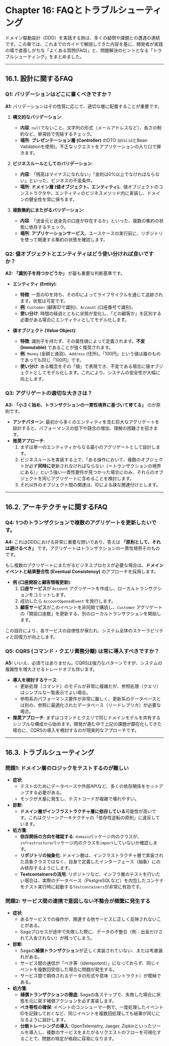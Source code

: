 # Chapter 16: FAQとトラブルシューティング

ドメイン駆動設計（DDD）を実践する旅は、多くの疑問や課題との遭遇の連続です。この章では、これまでのガイドで解説してきた内容を基に、開発者が実践の場で直面しがちな「よくある質問(FAQ)」と、問題解決のヒントとなる「トラブルシューティング」をまとめました。

---

## 16.1. 設計に関するFAQ

### Q1: バリデーションはどこに書くべきですか？

**A1:** バリデーションはその性質に応じて、適切な層に配置することが重要です。

1.  **構文的なバリデーション**:
    -   **内容**: `null`でないこと、文字列の形式（メールアドレスなど）、長さの制約など、単項目で完結するチェック。
    -   **場所**: **プレゼンテーション層 (Controller)** のDTO (`@Valid`とBean Validationを使用)。不正なリクエストをアプリケーションの入り口で弾きます。

2.  **ビジネスルールとしてのバリデーション**:
    -   **内容**: 「残高はマイナスになれない」「金利は0%以上でなければならない」といった、ビジネスの不変条件。
    -   **場所**: **ドメイン層 (値オブジェクト、エンティティ)**。値オブジェクトのコンストラクタや、エンティティのビジネスメソッド内に実装し、ドメインの健全性を常に保ちます。

3.  **複数集約にまたがるバリデーション**:
    -   **内容**: 「送金元と送金先の口座が存在するか」といった、複数の集約の状態に依存するチェック。
    -   **場所**: **アプリケーションサービス**。ユースケースの実行前に、リポジトリを使って関連する集約の状態を確認します。

### Q2: 値オブジェクトとエンティティはどう使い分ければ良いですか？

**A2:** **「識別子を持つかどうか」** が最も重要な判断基準です。

-   **エンティティ (Entity)**:
    -   **特徴**: 一意のIDを持ち、そのIDによってライフサイクルを通じて追跡されます。状態は可変です。
    -   **例**: `Customer` (顧客IDで識別)、`Account` (口座番号で識別)。
    -   **使い分け**: 時間の経過とともに状態が変化し、「どの顧客か」を区別する必要がある場合にエンティティとしてモデル化します。

-   **値オブジェクト (Value Object)**:
    -   **特徴**: 識別子を持たず、その属性値によって定義されます。**不変(Immutable)** であることが強く推奨されます。
    -   **例**: `Money` (金額と通貨)、`Address` (住所)。「100円」という値は誰のものであっても同じ「100円」です。
    -   **使い分け**: ある概念をその「値」で表現でき、不変である場合に値オブジェクトとしてモデル化します。これにより、システムの安全性が大幅に向上します。

### Q3: アグリゲートの適切な大きさは？

**A3:** **「小さく始め、トランザクションの一貫性境界に基づいて育てる」** のが原則です。

-   **アンチパターン**: 最初から多くのエンティティを含む巨大なアグリゲートを設計すると、パフォーマンスの低下や競合の増加、理解の困難さを招きます。
-   **推奨アプローチ**:
    1.  まずは単一のエンティティからなる最小のアグリゲートとして設計します。
    2.  ビジネスルールを実装する上で、「ある操作において、複数のオブジェクトが必ず**同時に**更新されなければならない（＝トランザクションの境界にある）」という強い一貫性要件が見つかった場合にのみ、それらのオブジェクトを同じアグリゲートに含めることを検討します。
    3.  それ以外のオブジェクト間の関連は、IDによる疎な関連付けとします。

---

## 16.2. アーキテクチャに関するFAQ

### Q4: 1つのトランザクションで複数のアグリゲートを更新したいです。

**A4:** これはDDDにおける非常に重要な問いであり、答えは **「原則として、それは避けるべき」** です。アグリゲートはトランザクションの一貫性境界そのものです。

もし複数のアグリゲートにまたがるビジネスプロセスが必要な場合は、**ドメインイベントと結果整合性 (Eventual Consistency)** のアプローチを採用します。

-   **例 (口座開設と顧客情報更新)**:
    1.  **口座サービス**が `Account` アグリゲートを作成し、ローカルトランザクションをコミットします。
    2.  成功したら `AccountOpenedEvent` を発行します。
    3.  **顧客サービス**がこのイベントを非同期で購読し、`Customer` アグリゲートの「開設口座数」を更新する、別のローカルトランザクションを開始します。

この設計により、各サービスの自律性が保たれ、システム全体のスケーラビリティと回復力が向上します。

### Q5: CQRS (コマンド・クエリ責務分離) は常に導入すべきですか？

**A5:** いいえ、必須ではありません。CQRSは強力なパターンですが、システムの複雑性を増大させるトレードオフも伴います。

-   **導入を検討するケース**:
    -   更新処理（コマンド）のモデルが非常に複雑だが、参照処理（クエリ）はシンプルな一覧表示でよい場合。
    -   参照系のパフォーマンス要件が非常に厳しく、更新系のデータベースとは別の、参照に最適化されたデータベース（リードレプリカ）が必要な場合。
-   **推奨アプローチ**: まずはコマンドとクエリで同じドメインモデルを共有するシンプルな構成から始めます。開発が進む中で上記の課題が顕在化してきた場合に、CQRSの導入を検討するのが現実的なアプローチです。

---

## 16.3. トラブルシューティング

### 問題1: ドメイン層のロジックをテストするのが難しい

-   **症状**:
    -   テストのためにデータベースや外部APIなど、多くの依存関係をセットアップする必要がある。
    -   モックが大量に発生し、テストコードが複雑で壊れやすい。
-   **診断**:
    -   **ドメイン層がインフラストラクチャ層に依存している**可能性が高いです。これはクリーンアーキテクチャの「依存性逆転の原則」に違反しています。
-   **処方箋**:
    -   **依存関係の方向を確認する**: `domain`パッケージ内のクラスが、`infrastructure`パッケージ内のクラスを`import`していないか確認します。
    -   **リポジトリの抽象化**: ドメイン層は、インフラストラクチャ層で実装された具象クラスではなく、自身で定義したインターフェース（抽象）にのみ依存するようにします。
    -   **Testcontainersの活用**: リポジトリなど、インフラ層のテストを行いたい場合は、実際のデータベース（PostgreSQLなど）を内包したコンテナをテスト実行時に起動する`Testcontainers`が非常に有効です。

### 問題2: サービス間の連携で意図しない不整合が頻繁に発生する

-   **症状**:
    -   あるサービスでの操作が、関連する他サービスに正しく反映されないことがある。
    -   Sagaプロセスが途中で失敗した際に、データの不整合（例：出金だけされて入金されない）が残ってしまう。
-   **診断**:
    -   Sagaの**補償トランザクション**が正しく実装されていない、または考慮漏れがある。
    -   サービス間の通信が「べき等（idempotent）」になっておらず、同じイベントを複数回受信した場合に問題が発生する。
    -   サービス間で期待されるデータの形式や意味（コントラクト）が曖昧である。
-   **処方箋**:
    -   **補償トランザクションの徹底**: Sagaの各ステップで、失敗した場合に状態を元に戻す補償アクションを必ず実装します。
    -   **べき等性の確保**: イベントのコンシューマー側で、一度処理したイベントIDを記録しておくなど、同じイベントを複数回処理しても結果が同じになるように設計します。
    -   **分散トレーシングの導入**: OpenTelemetry, Jaeger, Zipkinといったツールを導入し、複数のサービスをまたがるリクエストのフローを可視化することで、問題の特定が格段に容易になります。 